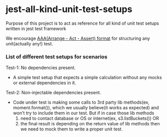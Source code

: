 # jest-all-kind-unit-test-setups

Purpose of this project is to act as reference for all kind of unit test setups written in jest test framework

We encourage [AAA(Arrange - Act - Assert) format](http://wiki.c2.com/?ArrangeActAssert) for structuring any unit(actually any!) test.

### List of different test setups for scenarios

Test-1: No dependencies present.

- A simple test setup that expects a simple calculation without any mocks or external dependencies in it.

Test-2: Non-injectable dependencies present.

- Code under test is making some calls to 3rd party lib methods(ex, moment.format()), which we usually believe(it works as expected) and won't try to include them in our test. But if in case those lib methods
  1. need to contact database or OS or internet(ex, s3.listBuckets()) OR
  2. the final result is depending on the return value of lib methods
     then we need to mock them to write a proper unit test.
